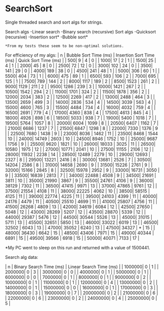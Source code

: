 # SearchSort
Single threaded search and sort algs for strings.
  
  Search algs
    -Linear search
    -Binary search (recursive)
   Sort algs
    -Quicksort  (recursive)
    -Insertion sort*
    -Bubble sort*
    
    *From my tests these seem to be non-optimal solutions.
   
   For efficiency of my algs:
  |	n  |	Bubble Sort Time (ms)	| Insertion Sort Time (ms)	| Quick Sort Time (ms)	|
|	500| 		 	9	|  	4	| 		 	0	|
|	1000| 		 	17	|  	2	| 		 	1	|
|	1500| 		 	25	|  	4	| 		 	1	|
|	2000| 		 	45	|  	8	| 		 	0	|
|	2500| 		 	72	|  	12	| 		 	0	|
|	3000| 		 	102	|  	24	| 		 	0	|
|	3500| 		 	141	|  	29	| 		 	0	|
|	4000| 		 	189	|  	38	| 		 	0	|
|	4500| 		 	241	|  	48	| 		 	1	|
|	5000| 		 	306	|  	60	| 		 	1	|
|	5500| 		 	404	|  	73	| 		 	1	|
|	6000| 		 	475	|  	89	| 		 	1	|
|	6500| 		 	593	|  	106	| 		 	2	|
|	7000| 		 	695	|  	125	| 		 	1	|
|	7500| 		 	789	|  	144	| 		 	2	|
|	8000| 		 	1117	|  	189	| 		 	2	|
|	8500| 		 	1523	|  	261	| 		 	2	|
|	9000| 		 	1129	|  	211	| 		 	2	|
|	9500| 		 	1286	|  	239	| 		 	3	|
|	10000| 		 	1421	|  	267	| 		 	2	|
|	10500| 		 	1542	|  	294	| 		 	2	|
|	11000| 		 	1701	|  	324	| 		 	2	|
|	11500| 		 	1878	|  	356	| 		 	2	|
|	12000| 		 	2034	|  	383	| 		 	2	|
|	12500| 		 	2269	|  	417	| 		 	2	|
|	13000| 		 	2488	|  	464	| 		 	3	|
|	13500| 		 	2659	|  	499	| 		 	3	|
|	14000| 		 	2836	|  	534	| 		 	4	|
|	14500| 		 	3039	|  	563	| 		 	4	|
|	15000| 		 	4600	|  	765	| 		 	3	|
|	15500| 		 	4484	|  	734	| 		 	4	|
|	16000| 		 	4032	|  	759	| 		 	4	|
|	16500| 		 	2691	|  	779	| 		 	4	|
|	17000| 		 	4360	|  	838	| 		 	4	|
|	17500| 		 	4613	|  	845	| 		 	4	|
|	18000| 		 	4926	|  	898	| 		 	6	|
|	18500| 		 	5033	|  	938	| 		 	7	|
|	19000| 		 	5400	|  	1018	| 		 	7	|
|	19500| 		 	5764	|  	1057	| 		 	8	|
|	20000| 		 	6004	|  	1099	| 		 	8	|
|	20500| 		 	6407	|  	1162	| 		 	7	|
|	21000| 		 	6686	|  	1237	| 		 	7	|
|	21500| 		 	6847	|  	1298	| 		 	8	|
|	22000| 		 	7330	|  	1376	| 		 	9	|
|	22500| 		 	7680	|  	1438	| 		 	9	|
|	23000| 		 	8036	|  	1462	| 		 	11	|
|	23500| 		 	8468	|  	1544	| 		 	10	|
|	24000| 		 	14749	|  	2603	| 		 	10	|
|	24500| 		 	8946	|  	1752	| 		 	10	|
|	25000| 		 	9687	|  	1756	| 		 	9	|
|	25500| 		 	9620	|  	1821	| 		 	10	|
|	26000| 		 	18033	|  	3025	| 		 	11	|
|	26500| 		 	10580	|  	1975	| 		 	12	|
|	27000| 		 	10771	|  	2041	| 		 	10	|
|	27500| 		 	11155	|  	2106	| 		 	12	|
|	28000| 		 	11932	|  	2238	| 		 	14	|
|	28500| 		 	12489	|  	2279	| 		 	10	|
|	29000| 		 	12693	|  	2327	| 		 	8	|
|	29500| 		 	13221	|  	2416	| 		 	8	|
|	30000| 		 	13681	|  	2526	| 		 	7	|
|	30500| 		 	14204	|  	2586	| 		 	8	|
|	31000| 		 	14658	|  	2690	| 		 	9	|
|	31500| 		 	15226	|  	2761	| 		 	9	|
|	32000| 		 	15166	|  	2845	| 		 	8	|
|	32500| 		 	15978	|  	2952	| 		 	9	|
|	33000| 		 	16731	|  	3050	| 		 	9	|
|	33500| 		 	16839	|  	2813	| 		 	7	|
|	34000| 		 	22488	|  	4508	| 		 	9	|
|	34500| 		 	21691	|  	3811	| 		 	10	|
|	35000| 		 	21990	|  	3867	| 		 	9	|
|	35500| 		 	24761	|  	4106	| 		 	9	|
|	36000| 		 	38129	|  	7302	| 		 	11	|
|	36500| 		 	47415	|  	9971	| 		 	13	|
|	37000| 		 	47865	|  	9761	| 		 	12	|
|	37500| 		 	21554	|  	4108	| 		 	11	|
|	38000| 		 	22225	|  	4062	| 		 	10	|
|	38500| 		 	58515	|  	4125	| 		 	11	|
|	39000| 		 	22774	|  	4225	| 		 	11	|
|	39500| 		 	24103	|  	4399	| 		 	11	|
|	40000| 		 	24176	|  	4479	| 		 	11	|
|	40500| 		 	25510	|  	4699	| 		 	11	|
|	41000| 		 	25807	|  	4756	| 		 	11	|
|	41500| 		 	26268	|  	4809	| 		 	13	|
|	42000| 		 	34619	|  	6084	| 		 	12	|
|	42500| 		 	27650	|  	5048	| 		 	12	|
|	43000| 		 	28269	|  	5207	| 		 	12	|
|	43500| 		 	28870	|  	5339	| 		 	12	|
|	44000| 		 	29387	|  	5476	| 		 	12	|
|	44500| 		 	30544	|  	5526	| 		 	13	|
|	45000| 		 	31015	|  	5711	| 		 	13	|
|	45500| 		 	32651	|  	5850	| 		 	13	|
|	46000| 		 	33022	|  	6019	| 		 	13	|
|	46500| 		 	32502	|  	6043	| 		 	13	|
|	47000| 		 	35052	|  	6240	| 		 	13	|
|	47500| 		 	34327	|  	*	| 		 	15	|
|	48000| 		 	36430	|  	6642	| 		 	15	|
|	48500| 		 	43406	|  	7971	| 		 	15	|
|	49000| 		 	40344	|  	6891	| 		 	15	|
|	49500| 		 	39566	|  	6918	| 		 	15	|
|	50000| 		 	40071	|  	7133	| 		 	17	|

*My PC went to sleep on this run and returned with a value of 1500441.

Search alg data:

|	n 	|	Binary Search Time (ms)	| Linear Search Time (ms)	|
|	1000000|		 	0	|		 	1	|
|	2000000|		 	0	|		 	3	|
|	3000000|		 	0	|		 	0	|
|	4000000|		 	0	|		 	1	|
|	5000000|		 	0	|		 	1	|
|	6000000|		 	0	|		 	0	|
|	7000000|		 	0	|		 	1	|
|	8000000|		 	0	|		 	1	|
|	9000000|		 	0	|		 	2	|
|	10000000|		 	0	|		 	1	|
|	11000000|		 	0	|		 	1	|
|	12000000|		 	0	|		 	4	|
|	13000000|		 	0	|		 	2	|
|	14000000|		 	0	|		 	1	|
|	15000000|		 	0	|		 	0	|
|	16000000|		 	0	|		 	1	|
|	17000000|		 	0	|		 	3	|
|	18000000|		 	0	|		 	3	|
|	19000000|		 	0	|		 	7	|
|	20000000|		 	0	|		 	2	|
|	21000000|		 	0	|		 	6	|
|	22000000|		 	0	|		 	6	|
|	23000000|		 	0	|		 	2	|
|	24000000|		 	0	|		 	4	|
|	25000000|		 	0	|		 	5	|

